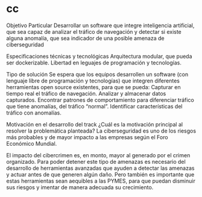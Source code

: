 # cc

Objetivo Particular
Desarrollar un software que integre inteligencia artificial, que sea capaz de analizar el tráfico de navegación y detectar si existe alguna anomalía, que sea indicador de una posible amenaza de ciberseguridad

Especificaciones técnicas y tecnológicas
Arquitectura modular, que pueda ser dockerizable. Libertad en leguajes de programación y tecnologías.

Tipo de solución
Se espera que los equipos desarrollen un software (con lenguaje libre de programación y tecnologías) que integren diferentes herramientas open source existentes, para que se pueda:
Capturar en tiempo real el tráfico de navegación.
Analizar y almacenar datos capturados.
Encontrar patrones de comportamiento para diferenciar tráfico que tiene anomalías, del tráfico “normal”.
Identificar características del tráfico con anomalías.

Motivación en el desarrollo del track
¿Cuál es la motivación principal al resolver la problemática planteada?
La ciberseguridad es uno de los riesgos más probables y de mayor impacto a las empresas según el Foro Económico Mundial. 

El impacto del cibercrimen es, en monto, mayor al generado por el crimen organizado. Para poder detener este tipo de amenazas es necesario del desarrollo de herramientas avanzadas que ayuden a detectar las amenazas y actuar antes de que generen algún daño. Pero también es importante que estas herramientas sean aequibles a las PYMES, para que puedan disminuir sus riesgos y imentar de manera adecuada su crecimiento.
